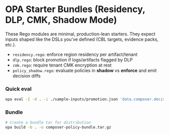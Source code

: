 # OPA Starter Bundles (Residency, DLP, CMK, Shadow Mode)

These Rego modules are minimal, production-lean starters. They expect inputs shaped like the DSLs you’ve defined (CBL targets, evidence packs, etc.).

- `residency.rego`: enforce region residency per artifact/tenant
- `dlp.rego`: block promotion if logs/artifacts flagged by DLP
- `cmk.rego`: require tenant CMK encryption at rest
- `policy_shadow.rego`: evaluate policies in **shadow** vs **enforce** and emit decision diffs

### Quick eval

```bash
opa eval -I -d . -i ./sample-inputs/promotion.json 'data.composer.decision'
```

### Bundle

```bash
# Create a bundle tar for distribution
opa build -b . -o composer-policy-bundle.tar.gz
```
